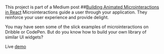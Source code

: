 This project is part of a Medium post
##[Building Animated Microinteractions in React](https://github.com/csepulv/search-box-animation)
Microinteractions guide a user through your application. They reinforce your user experience and provide delight.

You may have seen some of the slick examples of microinteractions on Dribble or CodePen. But do you know how to build your own library of similar UI widgets?

Live [demo](https://search-animation.firebaseapp.com)
